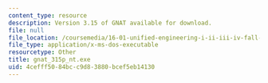 ```yaml
---
content_type: resource
description: Version 3.15 of GNAT available for download.
file: null
file_location: /coursemedia/16-01-unified-engineering-i-ii-iii-iv-fall-2005-spring-2006/4cefff5084bcc9d83880bcef5eb14130_gnat_315p_nt.exe
file_type: application/x-ms-dos-executable
resourcetype: Other
title: gnat_315p_nt.exe
uid: 4cefff50-84bc-c9d8-3880-bcef5eb14130
---
```

